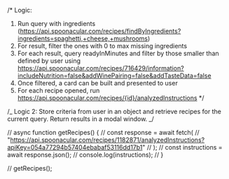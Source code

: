 /\*
Logic:

1. Run query with ingredients (https://api.spoonacular.com/recipes/findByIngredients?ingredients=spaghetti,+cheese,+mushrooms)
2. For result, filter the ones with 0 to max missing ingredients
3. For each result, query readyInMinutes and filter by those smaller than defined by user using
   https://api.spoonacular.com/recipes/716429/information?includeNutrition=false&addWinePairing=false&addTasteData=false
4. Once filtered, a card can be built and presented to user
5. For each recipe opened, run https://api.spoonacular.com/recipes/{id}/analyzedInstructions
   \*/

/_ Logic 2:
Store criteria from user in an object and retrieve recipes for the current query.
Return results in a modal window.
_/

// async function getRecipes() {
// const response = await fetch(
// "https://api.spoonacular.com/recipes/1182871/analyzedInstructions?apiKey=054a77294b57404ebabaf53116dd17b1"
// );
// const instructions = await response.json();
// console.log(instructions);
// }

// getRecipes();
